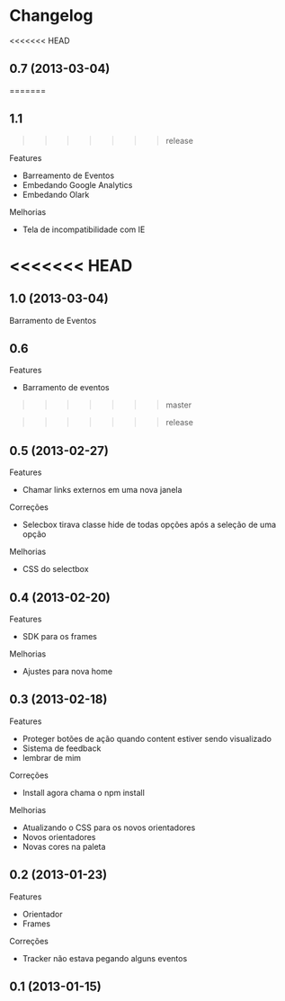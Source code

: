 Changelog
=========

<<<<<<< HEAD
## 0.7 (2013-03-04)
=======

## 1.1
>>>>>>> release

Features
- Barreamento de Eventos
- Embedando Google Analytics
- Embedando Olark

Melhorias
- Tela de incompatibilidade com IE

<<<<<<< HEAD
=======
## 1.0 (2013-03-04)
Barramento de Eventos

## 0.6

Features
- Barramento de eventos
>>>>>>> master

>>>>>>> release
## 0.5 (2013-02-27)

Features
- Chamar links externos em uma nova janela

Correções
- Selecbox tirava classe hide de todas opções após a seleção de uma opção

Melhorias
- CSS do selectbox

## 0.4 (2013-02-20)

Features
- SDK para os frames

Melhorias
- Ajustes para nova home

## 0.3 (2013-02-18)

Features
- Proteger botões de ação quando content estiver sendo visualizado
- Sistema de feedback
- lembrar de mim

Correções
- Install agora chama o npm install

Melhorias
- Atualizando o CSS para os novos orientadores
- Novos orientadores
- Novas cores na paleta

## 0.2 (2013-01-23)

Features
- Orientador
- Frames

Correções
- Tracker não estava pegando alguns eventos

## 0.1 (2013-01-15)
